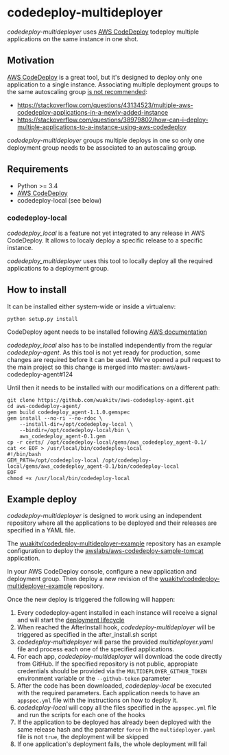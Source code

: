 # codedeploy-multideployer

_codedeploy-multideployer_ uses [AWS CodeDeploy](https://aws.amazon.com/codedeploy/) todeploy multiple applications on the same instance in one shot.

## Motivation

[AWS CodeDeploy](https://aws.amazon.com/codedeploy/) is a great tool, but it's designed to deploy only one application to a single instance. Associating multiple deployment groups to the same autoscaling group [is not recommended](http://docs.aws.amazon.com/codedeploy/latest/userguide/integrations-aws-auto-scaling.html):

* https://stackoverflow.com/questions/43134523/multiple-aws-codedeploy-applications-in-a-newly-added-instance
* https://stackoverflow.com/questions/38979802/how-can-i-deploy-multiple-applications-to-a-instance-using-aws-codedeploy

_codedeploy-multideployer_ groups multiple deploys in one so only one deployment group needs to be associated to an autoscaling group.

## Requirements

* Python >= 3.4
* [AWS CodeDeploy](https://aws.amazon.com/codedeploy/)
* codedeploy-local (see below)

### codedeploy-local

_codedeploy_local_ is a feature not yet integrated to any release in AWS CodeDeploy. It allows to localy deploy a specific release to a specific instance.

_codedeploy_multideployer_ uses this tool to locally deploy all the required applications to a deployment group.

## How to install

It can be installed either system-wide or inside a virtualenv:

```
python setup.py install
```

CodeDeploy agent needs to be installed following [AWS documentation](http://docs.aws.amazon.com/codedeploy/latest/userguide/codedeploy-agent-operations-install.html)

_codedeploy_local_ also has to be installed independently from the regular _codedeploy-agent_. As this tool is not yet ready for production, some changes are required before it can be used. We've opened a pull request to the main project so this change is merged into master: aws/aws-codedeploy-agent#124

Until then it needs to be installed with our modifications on a different path:

```
git clone https://github.com/wuakitv/aws-codedeploy-agent.git
cd aws-codedeploy-agent/
gem build codedeploy_agent-1.1.0.gemspec
gem install --no-ri --no-rdoc \
	--install-dir=/opt/codedeploy-local \
    --bindir=/opt/codedeploy-local/bin \
    aws_codedeploy_agent-0.1.gem
cp -r certs/ /opt/codedeploy-local/gems/aws_codedeploy_agent-0.1/
cat << EOF > /usr/local/bin/codedeploy-local
#!/bin/bash
GEM_PATH=/opt/codedeploy-local /opt/codedeploy-local/gems/aws_codedeploy_agent-0.1/bin/codedeploy-local
EOF
chmod +x /usr/local/bin/codedeploy-local
```

## Example deploy

_codedeploy-multideployer_ is designed to work using an independent repository where all the applications to be deployed and their releases are specified in a YAML file.

The [wuakitv/codedeploy-multideployer-example](https://github.com/wuakitv/codedeploy-multideployer-example) repository has an example configuration to deploy the [awslabs/aws-codedeploy-sample-tomcat](https://github.com/awslabs/aws-codedeploy-sample-tomcat) application.

In your AWS CodeDeploy console, configure a new application and deployment group. Then deploy a new revision of the [wuakitv/codedeploy-multideployer-example](https://github.com/wuakitv/codedeploy-multideployer-example) repository.

Once the new deploy is triggered the following will happen:
1. Every codedeploy-agent installed in each instance will receive a signal and will start the [deployment lifecycle](http://docs.aws.amazon.com/codedeploy/latest/userguide/reference-appspec-file-structure-hooks.html#reference-appspec-file-structure-hooks-run-order)
2. When reached the AfterInstall hook, _codedeploy-multideployer_ will be triggered as specified in the after_install.sh script
3. _codedeploy-multideployer_ will parse the provided _multideployer.yaml_ file and process each one of the specified applications.
4. For each app, _codedeploy-multideployer_ will download the code directly from GitHub. If the specified repository is not public, appropiate credentials should be provided via the `MULTIDEPLOYER_GITHUB_TOKEN` environment variable or the `--github-token` parameter
5. After the code has been downloaded, _codedeploy-local_ be executed with the required parameters. Each application needs to have an `appspec.yml` file with the instructions on how to deploy it.
5. _codedeploy-local_ will copy all the files specified in the `appspec.yml` file and run the scripts for each one of the hooks
6. If the application to be deployed has already been deployed with the same release hash and the parameter `force` in the `multideployer.yaml` file is not `true`, the deployment will be skipped
7. If one application's deployment fails, the whole deployment will fail
























